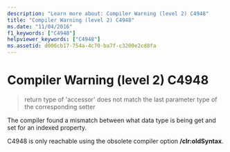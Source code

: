 ```yaml
---
description: "Learn more about: Compiler Warning (level 2) C4948"
title: "Compiler Warning (level 2) C4948"
ms.date: "11/04/2016"
f1_keywords: ["C4948"]
helpviewer_keywords: ["C4948"]
ms.assetid: d006cb17-754a-4c70-ba7f-c3200e2cd8fa
---
```

# Compiler Warning (level 2) C4948

> return type of 'accessor' does not match the last parameter type of the corresponding setter

The compiler found a mismatch between what data type is being get and set for an indexed property.

C4948 is only reachable using the obsolete compiler option **/clr:oldSyntax**.
